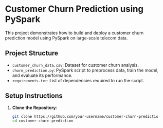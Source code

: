 # Customer Churn Prediction using PySpark

This project demonstrates how to build and deploy a customer churn prediction model using PySpark on large-scale telecom data.

## Project Structure

- `customer_churn_data.csv`: Dataset for customer churn analysis.
- `churn_prediction.py`: PySpark script to preprocess data, train the model, and evaluate its performance.
- `requirements.txt`: List of dependencies required to run the script.

## Setup Instructions

1. **Clone the Repository**: 
   ```bash
   git clone https://github.com/your-username/customer-churn-prediction.git
   cd customer-churn-prediction

